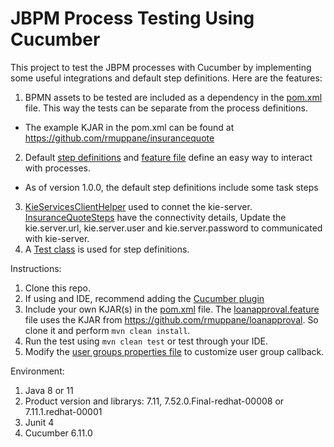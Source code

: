 # JBPM Process Testing Using Cucumber

This project to test the JBPM processes with Cucumber by implementing some useful integrations and default step definitions.  Here are the features:

1. BPMN assets to be tested are included as a dependency in the [pom.xml](pom.xml) file.  This way the tests can be separate from the process definitions.
  - The example KJAR in the pom.xml can be found at https://github.com/rmuppane/insurancequote
2. Default [step definitions](src/test/java/com/garanti/internal/process/InsuranceQuoteSteps.java) and [feature file](src/test/resources/features/insurance-quote.feature) define an easy way to interact with processes.
  - As of version 1.0.0, the default step definitions include some task steps
3. [KieServicesClientHelper](src/test/java/com/garanti/internal/helpers/KieServicesClientHelper.java) used to connet the kie-server. [InsuranceQuoteSteps](src/test/java/com/garanti/internal/process/InsuranceQuoteSteps.java) have the connectivity details, Update the kie.server.url, kie.server.user and kie.server.password to communicated with kie-server.
4. A [Test class](src/test/java/com/garanti/internal/process/RunnerTest.java) is used for step definitions.


Instructions:

1. Clone this repo.
2. If using and IDE, recommend adding the [Cucumber plugin](https://cucumber.io/docs/tools/java/)
3. Include your own KJAR(s) in the [pom.xml](pom.xml) file.  The [loanapproval.feature](src/test/resources/features/loanapproval.feature) file uses the KJAR from  https://github.com/rmuppane/loanapproval. So clone it and perform `mvn clean install`.
4. Run the test using `mvn clean test` or test through your IDE.
5. Modify the [user groups properties file](src/test/resources/usergroups.properties) to customize user group callback.

Environment:

1. Java 8 or 11
2. Product version and librarys: 7.11, 7.52.0.Final-redhat-00008 or 7.11.1.redhat-00001
3. Junit 4
4. Cucumber 6.11.0
